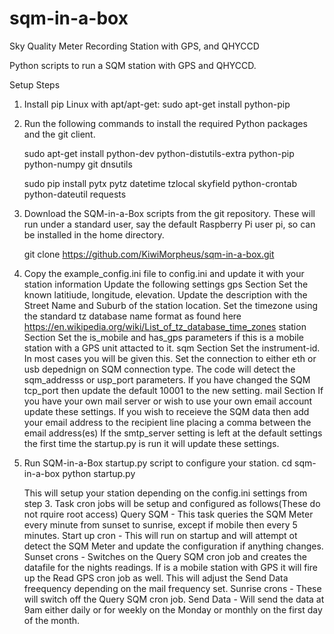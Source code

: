# sqm-in-a-box
Sky Quality Meter Recording Station with GPS, and QHYCCD

Python scripts to run a SQM station with GPS and QHYCCD.

Setup Steps

1. Install pip
    Linux with apt/apt-get: sudo apt-get install python-pip

2. Run the following commands to install the required Python packages and the git client.
    
    sudo apt-get install python-dev python-distutils-extra python-pip python-numpy git dnsutils
    
    sudo pip install pytx pytz datetime tzlocal skyfield python-crontab python-dateutil requests

3. Download the SQM-in-a-Box scripts from the git repository.
    These will run under a standard user, say the default Raspberry Pi user pi, so can be installed in the home directory.
    
    git clone https://github.com/KiwiMorpheus/sqm-in-a-box.git

3. Copy the example_config.ini file to config.ini and update it with your station information
    Update the following settings
        gps Section
            Set the known latitiude, longitude, elevation.
            Update the description with the Street Name and Suburb of the station location.
            Set the timezone using the standard tz database name format as found here https://en.wikipedia.org/wiki/List_of_tz_database_time_zones
        station Section
            Set the is_mobile and has_gps parameters if this is a mobile station with a GPS unit attacted to it.
        sqm Section
            Set the instrument-id. In most cases you will be given this.
            Set the connection to either eth or usb depednign on SQM connection type. The code will detect the sqm_addresss or usp_port parameters.
            If you have changed the SQM tcp_port then update the default 10001 to the new setting.
        mail Section
            If you have your own mail server or wish to use your own email account update these settings.
            If you wish to receieve the SQM data then add your email address to the recipient line placing a comma between the email address(es)
            If the smtp_server setting is left at the default settings the first time the startup.py is run it will update these settings.

4. Run SQM-in-a-Box startup.py script to configure your station.
    cd sqm-in-a-box
    python startup.py

    This will setup your station depending on the config.ini settings from step 3.
    Task cron jobs will be setup and configured as follows(These do not rquire root access)
        Query SQM - This task queries the SQM Meter every minute from sunset to sunrise, except if mobile then every 5 minutes.
        Start up cron - This will run on startup and will attempt ot detect the SQM Meter and update the configuration if anything changes.
        Sunset crons - Switches on the Query SQM cron job and creates the datafile for the nights readings. If is a mobile station with GPS it will fire up the Read GPS cron job as well. This will adjust the Send Data freequency depending on the mail frequency set.
        Sunrise crons - These will switch off the Query SQM cron job. 
        Send Data - Will send the data at 9am either daily or for weekly on the Monday or monthly on the first day of the month.

